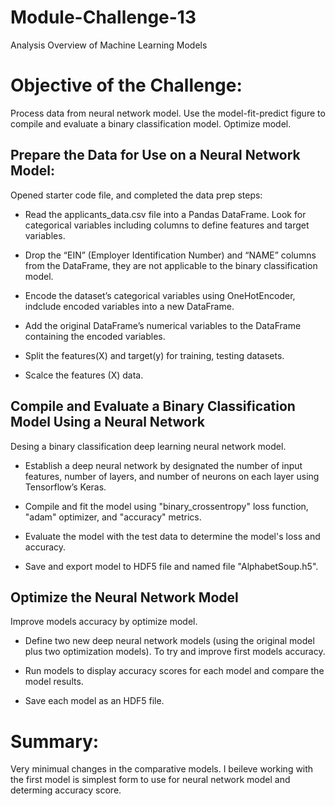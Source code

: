 # Module-Challenge-13


Analysis Overview of Machine Learning Models
# Objective of the Challenge:
Process data from neural network model.
Use the model-fit-predict figure to compile and evaluate a binary classification model.
Optimize model. 

## Prepare the Data for Use on a Neural Network Model:

Opened starter code file, and completed the data prep steps:
  - Read the applicants_data.csv file into a Pandas DataFrame. Look for categorical variables including columns to define features and target variables.

  - Drop the “EIN” (Employer Identification Number) and “NAME” columns from the DataFrame, they are not applicable to the binary classification model.

  - Encode the dataset’s categorical variables using OneHotEncoder, indclude encoded variables into a new DataFrame.

  - Add the original DataFrame’s numerical variables to the DataFrame containing the encoded variables.

  - Split the features(X) and target(y) for training, testing datasets. 

  - Scalce the features (X) data. 

## Compile and Evaluate a Binary Classification Model Using a Neural Network

Desing a binary classification deep learning neural network model. 

  - Establish a deep neural network by designated the number of input features, number of layers, and number of neurons on each layer using Tensorflow’s Keras.

  - Compile and fit the model using "binary_crossentropy" loss function, "adam" optimizer, and "accuracy" metrics. 

  - Evaluate the model with the test data to determine the model's loss and accuracy. 

  - Save and export model to HDF5 file and named file "AlphabetSoup.h5". 

## Optimize the Neural Network Model

Improve models accuracy by optimize model. 

  - Define two new deep neural network models (using the original model plus two optimization models). To try and improve first models accuracy. 
 
  - Run models to display accuracy scores for each model and compare the model results. 

  - Save each model as an HDF5 file. 

# Summary: 

Very minimual changes in the comparative models. I beileve working with the first model is simplest form to use for neural network model and determing accuracy score. 

